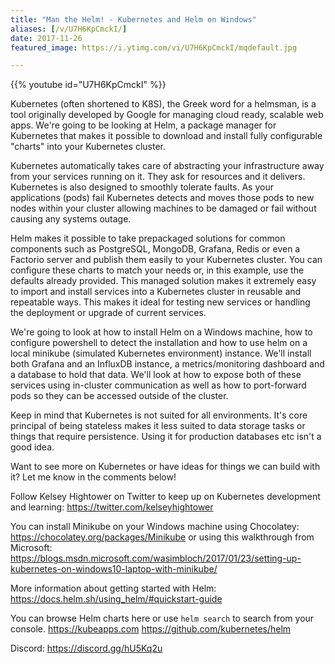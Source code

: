 ```yaml
---
title: "Man the Helm! - Kubernetes and Helm on Windows"
aliases: [/v/U7H6KpCmckI/]
date: 2017-11-26
featured_image: https://i.ytimg.com/vi/U7H6KpCmckI/mqdefault.jpg

---
```


{{% youtube id="U7H6KpCmckI" %}}

Kubernetes (often shortened to K8S), the Greek word for a helmsman, is a tool originally developed by Google for managing cloud ready, scalable web apps. We're going to be looking at Helm, a package manager for Kubernetes that makes it possible to download and install fully configurable "charts" into your Kubernetes cluster.

Kubernetes automatically takes care of abstracting your infrastructure away from your services running on it. They ask for resources and it delivers. Kubernetes is also designed to smoothly tolerate faults. As your applications (pods) fail Kubernetes detects and moves those pods to new nodes within your cluster allowing machines to be damaged or fail without causing any systems outage.

Helm makes it possible to take prepackaged solutions for common components such as PostgreSQL, MongoDB, Grafana, Redis or even a Factorio server and publish them easily to your Kubernetes cluster. You can configure these charts to match your needs or, in this example, use the defaults already provided. This managed solution makes it extremely easy to import and install services into a Kubernetes cluster in reusable and repeatable ways. This makes it ideal for testing new services or handling the deployment or upgrade of current services.

We're going to look at how to install Helm on a Windows machine, how to configure powershell to detect the installation and how to use helm on a local minikube (simulated Kubernetes environment) instance. We'll install both Grafana and an InfluxDB instance, a metrics/monitoring dashboard and a database to hold that data. We'll look at how to expose both of these services using in-cluster communication as well as how to port-forward pods so they can be accessed outside of the cluster.

Keep in mind that Kubernetes is not suited for all environments. It's core principal of being stateless makes it less suited to data storage tasks or things that require persistence. Using it for production databases etc isn't a good idea.

Want to see more on Kubernetes or have ideas for things we can build with it? Let me know in the comments below!

Follow Kelsey Hightower on Twitter to keep up on Kubernetes development and learning: https://twitter.com/kelseyhightower

You can install Minikube on your Windows machine using Chocolatey: https://chocolatey.org/packages/Minikube or using this walkthrough from Microsoft: https://blogs.msdn.microsoft.com/wasimbloch/2017/01/23/setting-up-kubernetes-on-windows10-laptop-with-minikube/

More information about getting started with Helm: https://docs.helm.sh/using_helm/#quickstart-guide

You can browse Helm charts here or use `helm search` to search from your console.
https://kubeapps.com
https://github.com/kubernetes/helm

Discord: https://discord.gg/hU5Kq2u